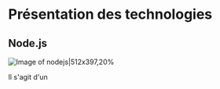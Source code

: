 # Présentation des technologies

  ## Node.js 
  ![Image of nodejs|512x397,20%](https://image.flaticon.com/icons/svg/919/919825.svg)
  
  Il s'agit d'un 
